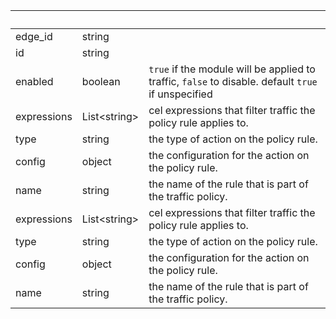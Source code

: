 <!-- Code generated for API Clients. DO NOT EDIT. -->

| &nbsp; | &nbsp; | &nbsp; |
|---|---|---|
| edge_id | string |  |
| id | string |  |
| enabled | boolean | `true` if the module will be applied to traffic, `false` to disable. default `true` if unspecified |
| expressions | List&lt;string&gt; | cel expressions that filter traffic the policy rule applies to. |
| type | string | the type of action on the policy rule. |
| config | object | the configuration for the action on the policy rule. |
| name | string | the name of the rule that is part of the traffic policy. |
| expressions | List&lt;string&gt; | cel expressions that filter traffic the policy rule applies to. |
| type | string | the type of action on the policy rule. |
| config | object | the configuration for the action on the policy rule. |
| name | string | the name of the rule that is part of the traffic policy. |